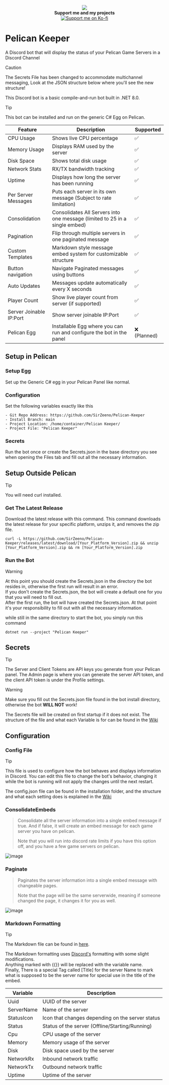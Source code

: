 <p align="center">
  <img src="https://github.com/user-attachments/assets/3eb050aa-40c6-496f-94a3-8404987a6bf6"/><br>
    <strong>Support me and my projects</strong><br>
  <a href="https://ko-fi.com/sirzeeno" target="_blank">
    <img src="https://ko-fi.com/img/githubbutton_sm.svg" alt="Support me on Ko-fi" />
  </a>
</p>

# Pelican Keeper
A Discord bot that will display the status of your Pelican Game Servers in a Discord Channel

> [!CAUTION]
> The Secrets File has been changed to accommodate multichannel messaging, Look at the JSON structure below where you'll see the new structure!

This Discord bot is a basic compile-and-run bot built in .NET 8.0.
> [!TIP]
> This bot can be installed and run on the generic C# Egg on Pelican.

| Feature                 | Description                                                                 | Supported   |
|-------------------------|-----------------------------------------------------------------------------|-------------|
| CPU Usage               | Shows live CPU percentage                                                   | ✅           |
| Memory Usage            | Displays RAM used by the server                                             | ✅           |
| Disk Space              | Shows total disk usage                                                      | ✅           |
| Network Stats           | RX/TX bandwidth tracking                                                    | ✅           |
| Uptime                  | Displays how long the server has been running                               | ✅           |
| Per Server Messages     | Puts each server in its own message (Subject to rate limitation)            | ✅           |
| Consolidation           | Consolidates All Servers into one message (limited to 25 in a single embed) | ✅           |
| Pagination              | Flip through multiple servers in one paginated message                      | ✅           |
| Custom Templates        | Markdown style message embed system for customizable structure              | ✅           |
| Button navigation       | Navigate Paginated messages using buttons                                   | ✅           |
| Auto Updates            | Messages update automatically every X seconds                               | ✅           |
| Player Count            | Show live player count from server (if supported)                           | ✅ |
| Server Joinable IP:Port | Show server joinable IP:Port                                                | ✅ |
| Pelican Egg             | Installable Egg where you can run and configure the bot in the panel        | ❌ (Planned) |



## Setup in Pelican

### Setup Egg

Set up the Generic C# egg in your Pelican Panel like normal.

### Configuration

Set the following variables exactly like this
```
- Git Repo Address: https://github.com/SirZeeno/Pelican-Keeper
- Install Branch: main
- Project Location: /home/container/Pelican Keeper/
- Project File: "Pelican Keeper"
```
### Secrets

Run the bot once or create the Secrets.json in the base directory you see when opening the Files tab and fill out all the necessary information.

## Setup Outside Pelican
> [!TIP]
> You will need curl installed.

### Get The Latest Release

Download the latest release with this command. This command downloads the latest release for your specific platform, unzips it, and removes the zip file.
```
curl -L https://github.com/SirZeeno/Pelican-Keeper/releases/latest/download/[Your_Platform_Version].zip && unzip [Your_Platform_Version].zip && rm [Your_Platform_Version].zip
```

### Run the Bot
> [!WARNING]
> At this point you should create the Secrets.json in the directory the bot resides in, otherwise the first run will result in an error.<br>
> If you don't create the Secrets.json, the bot will create a default one for you that you will need to fill out.<br>
> After the first run, the bot will have created the Secrets.json. At that point it's your responsibility to fill out with all the necessary information.

while still in the same directory to start the bot, you simply run this command
```
dotnet run --project "Pelican Keeper"
```

## Secrets

> [!TIP]
> The Server and Client Tokens are API keys you generate from your Pelican panel.
> The Admin page is where you can generate the server API token, and the client API token is under the Profile settings.

> [!WARNING]
> Make sure you fill out the Secrets.json file found in the bot install directory, otherwise the bot **WILL NOT** work!

The Secrets file will be created on first startup if it does not exist. The structure of the file and what each Variable is for can be found in the [Wiki](https://github.com/SirZeeno/Pelican-Keeper/wiki/Bot-Secrets)

## Configuration

### Config File

> [!TIP]
> This file is used to configure how the bot behaves and displays information in Discord.
> You can edit this file to change the bot's behavior, changing it while the bot is running will not apply the changes until the next restart.

The config.json file can be found in the installation folder, and the structure and what each setting does is explained
in the [Wiki](https://github.com/SirZeeno/Pelican-Keeper/wiki/Bot-Config)

### ConsolidateEmbeds

> Consolidate all the server information into a single embed message if true. And if false, it will create an embed message for each game server you have on pelican.
> 
> Note that you will run into discord rate limits if you have this option off, and you have a few game servers on pelican.

![image](https://github.com/user-attachments/assets/9ec54b8d-48fa-424c-acd3-5bb12222f2ef)

### Paginate

> Paginates the server information into a single embed message with changeable pages.
> 
> Note that the page will be the same serverwide, meaning if someone changed the page, it changes it for you as well.

![image](https://github.com/user-attachments/assets/7cb58936-71f7-4378-9256-0a79c5056256)

### Markdown Formatting
> [!TIP]
> The Markdown file can be found in [here](https://github.com/SirZeeno/Pelican-Keeper/blob/main/Pelican%20Keeper/MessageMarkdown.txt).

The Markdown formatting uses [Discord's](https://support.discord.com/hc/en-us/articles/210298617-Markdown-Text-101-Chat-Formatting-Bold-Italic-Underline) formatting with some slight modifications.<br>
Anything marked with {{}} will be replaced with the variable name.<br>
Finally, There is a special Tag called [Title] for the server Name to mark what is supposed to be the server name for special use in the title of the embed.

| Variable   | Description                                      |
|------------|--------------------------------------------------|
| Uuid       | UUID of the server                               |
| ServerName | Name of the server                               |
| StatusIcon | Icon that changes depending on the server status |
| Status     | Status of the server (Offline/Starting/Running)  |
| Cpu        | CPU usage of the server                          |
| Memory     | Memory usage of the server                       |
| Disk       | Disk space used by the server                    |
| NetworkRx  | Inbound network traffic                          |
| NetworkTx  | Outbound network traffic                         |
| Uptime     | Uptime of the server                             |
